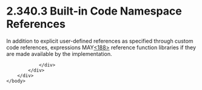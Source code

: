 <html dir="LTR" xmlns:mshelp="http://msdn.microsoft.com/mshelp" xmlns:ddue="http://ddue.schemas.microsoft.com/authoring/2003/5" xmlns:xlink="http://www.w3.org/1999/xlink" xmlns:tool="http://www.microsoft.com/tooltip">
    <head>
        <meta http-equiv="Content-Type" content="text/html; CHARSET=utf-8"></meta>
        <meta name="save" content="history"></meta>
        <title>2.340.3 Built-in Code Namespace References</title>
        <xml>
            <mshelp:toctitle title="2.340.3 Built-in Code Namespace References"></mshelp:toctitle>
            <mshelp:rltitle title="[MS-RDL]: Built-in Code Namespace References"></mshelp:rltitle>
            <mshelp:keyword index="A" term="22595b1d-9955-449a-807b-6ed492031d68"></mshelp:keyword>
            <mshelp:attr name="DCSext.ContentType" value="open specification"></mshelp:attr>
            <mshelp:attr name="AssetID" value="22595b1d-9955-449a-807b-6ed492031d68"></mshelp:attr>
            <mshelp:attr name="TopicType" value="kbRef"></mshelp:attr>
            <mshelp:attr name="DCSext.Title" value="[MS-RDL]: Built-in Code Namespace References" />
        </xml>
    </head>
    <body>
        <div id="header">
            <h1 class="heading">2.340.3 Built-in Code Namespace References</h1>
        </div>
        <div id="mainSection">
            <div id="mainBody">
                <div id="allHistory" class="saveHistory"></div>
                <div id="sectionSection0" class="section" name="collapseableSection">
                    

<p>In addition to explicit user-defined references as specified
through custom code references, expressions MAY<a id="Appendix_A_Target_188"></a><a href="1fe5fd87-2de5-4b2c-b762-5a4fd1373621.html#Appendix_A_188" aria-label="Product behavior note 188">&lt;188&gt;</a>
reference function libraries if they are made available by the implementation.</p>


                </div>
            </div>
        </div>
    </body>
</html>